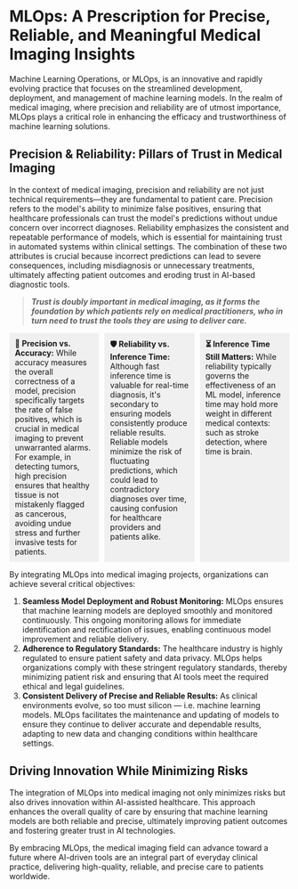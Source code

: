 # MLOps: A Prescription for Precise, Reliable, and Meaningful Medical Imaging Insights

Machine Learning Operations, or MLOps, is an innovative and rapidly evolving practice that focuses on the streamlined development, deployment, and management of machine learning models. In the realm of medical imaging, where precision and reliability are of utmost importance, MLOps plays a critical role in enhancing the efficacy and trustworthiness of machine learning solutions.

## Precision & Reliability: Pillars of Trust in Medical Imaging

In the context of medical imaging, precision and reliability are not just technical requirements—they are fundamental to patient care. Precision refers to the model's ability to minimize false positives, ensuring that healthcare professionals can trust the model's predictions without undue concern over incorrect diagnoses. Reliability emphasizes the consistent and repeatable performance of models, which is essential for maintaining trust in automated systems within clinical settings. The combination of these two attributes is crucial because incorrect predictions can lead to severe consequences, including misdiagnosis or unnecessary treatments, ultimately affecting patient outcomes and eroding trust in AI-based diagnostic tools.

> ***Trust is doubly important in medical imaging, as it forms the foundation by which patients rely on medical practitioners, who in turn need to trust the tools they are using to deliver care.***
>

<div style="display: flex; justify-content: space-between;">
    <div style="flex: 1; margin-right: 10px; padding: 10px; border: 0px solid #ccc; background-color: #f0f0f0;">
        <strong>🎯 Precision vs. Accuracy:</strong> While accuracy measures the overall correctness of a model, precision specifically targets the rate of false positives, which is crucial in medical imaging to prevent unwarranted alarms. For example, in detecting tumors, high precision ensures that healthy tissue is not mistakenly flagged as cancerous, avoiding undue stress and further invasive tests for patients.
    </div>
    <div style="flex: 1; margin-center: 10px; padding: 10px; border: 0px solid #ccc; background-color: #f0f0f0;">
        <strong>🛡️ Reliability vs. Inference Time:</strong> Although fast inference time is valuable for real-time diagnosis, it's secondary to ensuring models consistently produce reliable results. Reliable models minimize the risk of fluctuating predictions, which could lead to contradictory diagnoses over time, causing confusion for healthcare providers and patients alike.
    </div>
    <div style="flex: 1; margin-left: 10px; padding: 10px; border: 0px solid #ccc; background-color: #f0f0f0;">
        <strong>⏳ Inference Time Still Matters:</strong> While reliability typically governs the effectiveness of an ML model, inference time may hold more weight in different medical contexts: such as stroke detection, where time is brain.
    </div>
</div>

By integrating MLOps into medical imaging projects, organizations can achieve several critical objectives:

1. **Seamless Model Deployment and Robust Monitoring:** MLOps ensures that machine learning models are deployed smoothly and monitored continuously. This ongoing monitoring allows for immediate identification and rectification of issues, enabling continuous model improvement and reliable delivery.
2. **Adherence to Regulatory Standards:** The healthcare industry is highly regulated to ensure patient safety and data privacy. MLOps helps organizations comply with these stringent regulatory standards, thereby minimizing patient risk and ensuring that AI tools meet the required ethical and legal guidelines.
3. **Consistent Delivery of Precise and Reliable Results:** As clinical environments evolve, so too must silicon — i.e. machine learning models. MLOps facilitates the maintenance and updating of models to ensure they continue to deliver accurate and dependable results, adapting to new data and changing conditions within healthcare settings.

## **Driving Innovation While Minimizing Risks**

The integration of MLOps into medical imaging not only minimizes risks but also drives innovation within AI-assisted healthcare. This approach enhances the overall quality of care by ensuring that machine learning models are both reliable and precise, ultimately improving patient outcomes and fostering greater trust in AI technologies.

By embracing MLOps, the medical imaging field can advance toward a future where AI-driven tools are an integral part of everyday clinical practice, delivering high-quality, reliable, and precise care to patients worldwide.